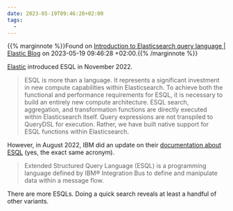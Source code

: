 ```yaml
---
date: 2023-05-19T09:46:28+02:00
tags:
  -
---
```

{{% marginnote %}}Found on [Introduction to Elasticsearch query language | Elastic Blog](https://www.elastic.co/blog/introduction-to-esql-new-query-language-flexible-iterative-analytics) on 2023-05-19 09:46:28 +02:00.{{% /marginnote %}}

[Elastic](https://www.elastic.co/) introduced ESQL in November 2022.

> ESQL is more than a language. It represents a significant investment in new compute capabilities within Elasticsearch. To achieve both the functional and performance requirements for ESQL, it is necessary to build an entirely new compute architecture. ESQL search, aggregation, and transformation functions are directly executed within Elasticsearch itself. Query expressions are not transpiled to QueryDSL for execution. Rather, we have built native support for ESQL functions within Elasticsearch.

However, in August 2022, IBM did an update on their [documentation about ESQL](https://www.ibm.com/docs/en/integration-bus/10.0?topic=esql-overview) (yes, the exact same acronym).

> Extended Structured Query Language (ESQL) is a programming language defined by IBM® Integration Bus to define and manipulate data within a message flow.

There are more ESQLs. Doing a quick search reveals at least a handful of other variants.


